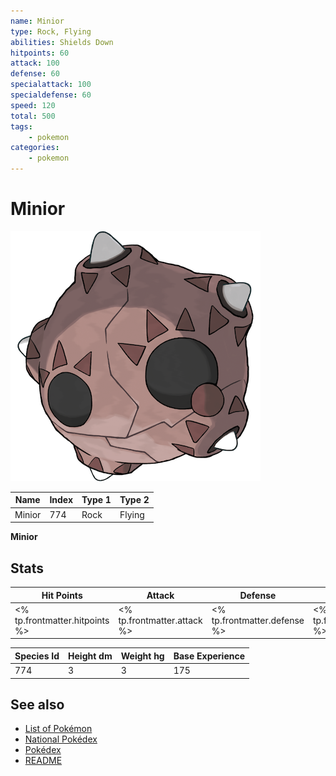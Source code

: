 ```yaml
---
name: Minior
type: Rock, Flying
abilities: Shields Down
hitpoints: 60
attack: 100
defense: 60
specialattack: 100
specialdefense: 60
speed: 120
total: 500
tags:
    - pokemon
categories:
    - pokemon
---
```


# Minior


![Minior](images/774.png)

| **Name** | **Index** | **Type 1** | **Type 2** |
|----|----|----|----|
| Minior | 774 | Rock | Flying  |

**Minior** 


## Stats

| **Hit Points** | **Attack** | **Defense** | **Special Attack** | **Special Defense** | **Speed** | **Total** |
|----------------|------------|-------------|--------------------|---------------------|-----------|-----------|
| <% tp.frontmatter.hitpoints %> | <% tp.frontmatter.attack %> | <% tp.frontmatter.defense %> | <% tp.frontmatter.specialattack %> | <% tp.frontmatter.specialdefense %> | <% tp.frontmatter.speed %> | <% tp.frontmatter.total %> |


| **Species Id** | **Height dm** | **Weight hg** | **Base Experience** |
|----------------|------------|------------|---------------------|
| 774 | 3 | 3 | 175 |

## See also

- [List of Pokémon](../pokemon.md)
- [National Pokédex](../national_pokedex.md)
- [Pokédex](../pokedex.md)
- [README](../README.md)
